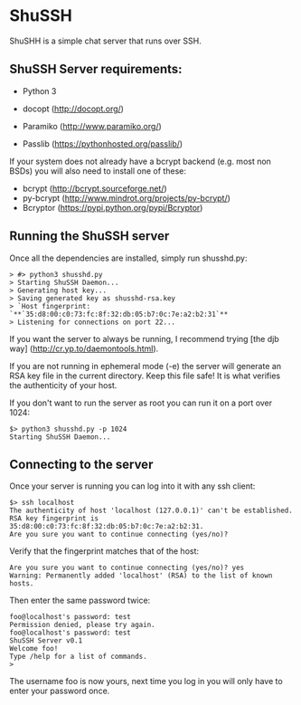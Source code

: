 ShuSSH
======
ShuSHH is a simple chat server that runs over SSH.

## ShuSSH Server requirements:
 - Python 3

 - docopt (http://docopt.org/)

 - Paramiko (http://www.paramiko.org/)

 - Passlib (https://pythonhosted.org/passlib/)

  If your system does not already have a bcrypt backend (e.g. most non BSDs)
  you will also need to install one of these:
  - bcrypt (http://bcrypt.sourceforge.net/)
  - py-bcrypt (http://www.mindrot.org/projects/py-bcrypt/)
  - Bcryptor (https://pypi.python.org/pypi/Bcryptor)

## Running the ShuSSH server
Once all the dependencies are installed, simply run shusshd.py:

```
> #> python3 shusshd.py
> Starting ShuSSH Daemon...
> Generating host key...
> Saving generated key as shusshd-rsa.key
> `Host fingerprint: `**`35:d8:00:c0:73:fc:8f:32:db:05:b7:0c:7e:a2:b2:31`**
> Listening for connections on port 22...
```

If you want the server to always be running, I recommend trying [the djb
way] (http://cr.yp.to/daemontools.html).

If you are not running in ephemeral mode (-e) the server will generate an
RSA key file in the current directory. Keep this file safe! It is what
verifies the authenticity of your host.

If you don't want to run the server as root you can run it on a port over 1024:

    $> python3 shusshd.py -p 1024
    Starting ShuSSH Daemon...

## Connecting to the server
Once your server is running you can log into it with any ssh client:

    $> ssh localhost
    The authenticity of host 'localhost (127.0.0.1)' can't be established.
    RSA key fingerprint is 35:d8:00:c0:73:fc:8f:32:db:05:b7:0c:7e:a2:b2:31.
    Are you sure you want to continue connecting (yes/no)?

Verify that the fingerprint matches that of the host:

    Are you sure you want to continue connecting (yes/no)? yes
    Warning: Permanently added 'localhost' (RSA) to the list of known hosts.

Then enter the same password twice:

    foo@localhost's password: test
    Permission denied, please try again.
    foo@localhost's password: test
    ShuSSH Server v0.1
    Welcome foo!
    Type /help for a list of commands.
    > 

The username foo is now yours, next time you log in you will only have to
enter your password once.


